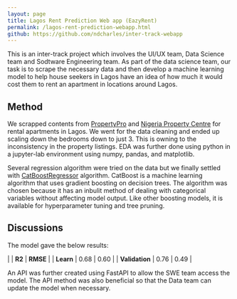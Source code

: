 ```yaml
---
layout: page
title: Lagos Rent Prediction Web app (EazyRent)
permalink: /lagos-rent-prediction-webapp.html
github: https://github.com/ndcharles/inter-track-webapp
---
```

This is an inter-track project which involves the UI/UX team, Data Science team and Sodtware Engineering team.
As part of the data science team, our task is to scrape the necessary data and then develop a machine learning model to help house seekers in Lagos have an idea of how much it would cost them to rent an apartment in locations around Lagos.

## Method

We scrapped contents from [PropertyPro](https://www.propertypro.ng) and [Nigeria Property Centre](https://nigeriapropertycentre.com) for rental apartments in Lagos. We went for the data cleaning and ended up scaling down the bedrooms down to just 3. This is owning to the inconsistency in the property listings. EDA was further done using python in a jupyter-lab environment using numpy, pandas, and matplotlib.

Several regression algorithm were tried on the data but we finally settled with [CatBoostRegressor](https://catboost.ai/docs/concepts/python-reference_catboostregressor.html) algorithm. CatBoost is a machine learning algorithm that uses gradient boosting on decision trees. The algorithm was chosen because it has an inbulit method of dealing with categorical variables without affecting model output. Like other boosting models, it is available for hyperparameter tuning and tree pruning.

## Discussions

The model gave the below results:

| | **R2** | **RMSE** |
| **Learn** | 0.68 |  0.60 |
| **Validation** | 0.76 | 0.49 |

An API was further created using FastAPI to allow the SWE team access the model. The API method was also beneficial so that the Data team can update the model when necessary.